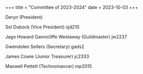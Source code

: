 +++
title = "Committee of 2023-2024"
date = 2023-10-03 
+++

Deryn (President)

Sol Dubock (Vice President)
sjd210

Jago Howard Gannicliffe Westaway (Guildmaster)
jw2237

Gwendolen Sellers (Secretary)
gads2

James Cowie (Junior Treasurer)
jc2333

Maxwell Pettett (Technomancer)
mp2015
